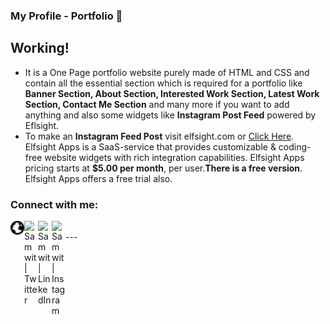 ### My Profile - Portfolio 👋

## Working!
- It is a One Page portfolio website purely made of HTML and CSS and contain all the essential section which is required for a portfolio like <b>Banner Section, About Section, Interested Work Section, Latest Work Section, Contact Me Section</b> and many more if you want to add anything and also some widgets like <b>Instagram Post Feed</b> powered by Eflsight.
- To make an <b>Instagram Feed Post</b> visit elfsight.com or [Click Here]. Elfsight Apps is a SaaS-service that provides customizable & coding-free website widgets with rich integration capabilities. Elfsight Apps pricing starts at <b>$5.00 per month</b>, per user.<b>There is a free version</b>. Elfsight Apps offers a free trial also.


### Connect with me:

[<img align="left" alt="samwitadhikary.github.io/my-profile" width="22px" src="https://raw.githubusercontent.com/iconic/open-iconic/master/svg/globe.svg" />][website]
[<img align="left" alt="Samwit | Twitter" width="22px" src="https://cdn.jsdelivr.net/npm/simple-icons@v3/icons/twitter.svg" />][twitter]
[<img align="left" alt="Samwit | LinkedIn" width="22px" src="https://cdn.jsdelivr.net/npm/simple-icons@v3/icons/linkedin.svg" />][linkedin]
[<img align="left" alt="Samwit | Instagram" width="22px" src="https://cdn.jsdelivr.net/npm/simple-icons@v3/icons/instagram.svg" />][instagram]

<br />
---

[website]: https://samwitadhikary.github.io/my-profile
[twitter]: https://twitter.com/SamwitAdhikary
[instagram]: https://www.instagram.com/samwit_adhikary
[linkedin]: https://www.linkedin.com/in/samwit-adhikary-2487161a3/
[Click Here]: https://www.elfsight.com/?ref=a148a818-1714-41a2-91b7-ec913e5e36d4&utm_source=referral&utm_medium=clients&utm_content=a148a818-1714-41a2-91b7-ec913e5e36d4
